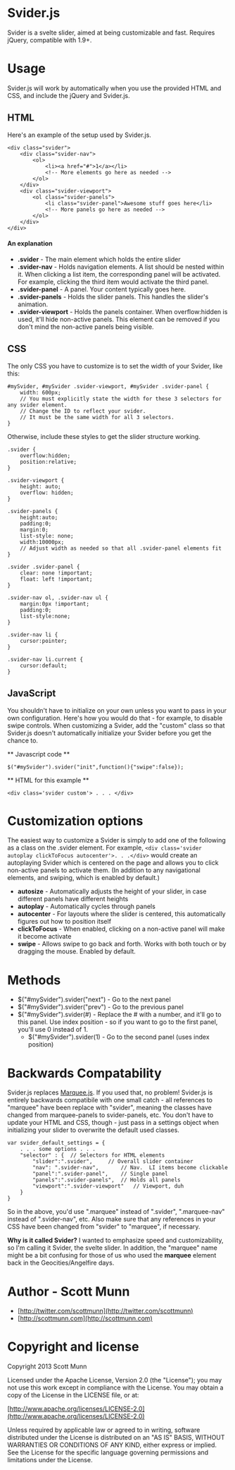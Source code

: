 Svider.js
=========

Svider is a svelte slider, aimed at being customizable and fast.  Requires jQuery, compatible with 1.9+.

# Usage 

Svider.js will work by automatically when you use the provided HTML and CSS, and include the jQuery and Svider.js.  

## HTML
Here's an example of the setup used by Svider.js.

	<div class="svider">
		<div class="svider-nav">
			<ol>
				<li><a href="#">1</a></li>
				<!-- More elements go here as needed -->
			</ol>
		</div>
		<div class="svider-viewport">
			<ol class="svider-panels">
				<li class="svider-panel">Awesome stuff goes here</li>
				<!-- More panels go here as needed -->
			</ol>
		</div>
	</div>

#### An explanation
	
- **.svider** - The main element which holds the entire slider
- **.svider-nav** - Holds navigation elements.  A list should be nested within it.  When clicking a list item, the corresponding panel will be activated.  For example, clicking the third item would activate the third panel.
- **.svider-panel** - A panel.  Your content typically goes here.
- **.svider-panels** - Holds the slider panels.  This handles the slider's animation.
- **.svider-viewport** - Holds the panels container.  When overflow:hidden is used, it'll hide non-active panels.  This element can be removed if you don't mind the non-active panels being visible.

## CSS
The only CSS you have to customize is to set the width of your Svider, like this:

	#mySvider, #mySvider .svider-viewport, #mySvider .svider-panel {
		width: 600px; 
		// You must explicitly state the width for these 3 selectors for any svider element.  
		// Change the ID to reflect your svider.  
		// It must be the same width for all 3 selectors.
    }

Otherwise, include these styles to get the slider structure working.  

	.svider { 
	    overflow:hidden;
	    position:relative;
	}
	
	.svider-viewport {
	    height: auto;
	    overflow: hidden;
	}
	
	.svider-panels {
	    height:auto;
	    padding:0;
	    margin:0;
	    list-style: none;
	    width:10000px; 
	    // Adjust width as needed so that all .svider-panel elements fit
	}
	
	.svider .svider-panel {
	    clear: none !important;
	    float: left !important;
	}
	
	.svider-nav ol, .svider-nav ul {
	    margin:0px !important;
	    padding:0;
	    list-style:none;
	}
	
	.svider-nav li {
	    cursor:pointer;
	}
	
	.svider-nav li.current { 
	    cursor:default;
	}
	
## JavaScript
You shouldn't have to initialize on your own unless you want to pass in your own configuration.  Here's how you would do that - for example, to disable swipe controls.  When customizing a Svider, add the "custom" class so that Svider.js doesn't automatically initialize your Svider before you get the chance to.

** Javascript code **

	$("#mySvider").svider("init",function(){"swipe":false});

** HTML for this example **

	<div class='svider custom'> . . . </div>

# Customization options

The easiest way to customize a Svider is simply to add one of the following as a class on the .svider element.  For example, `<div class='svider autoplay clickToFocus autocenter'>. . .</div>` would create an autoplaying Svider which is centered on the page and allows you to click non-active panels to activate them.  (In addition to any navigational elements, and swiping, which is enabled by default.)

* **autosize** - Automatically adjusts the height of your slider, in case different panels have different heights
* **autoplay** - Automatically cycles through panels
* **autocenter** - For layouts where the slider is centered, this automatically figures out how to position itself
* **clickToFocus** - When enabled, clicking on a non-active panel will make it become activate
* **swipe** - Allows swipe to go back and forth.  Works with both touch or by dragging the mouse.  Enabled by default.


# Methods

* $("#mySvider").svider("next") - Go to the next panel
* $("#mySvider").svider("prev") - Go to the previous panel
* $("#mySvider").svider(#) - Replace the # with a number, and it'll go to this panel.  Use index position - so if you want to go to the first panel, you'll use 0 instead of 1.
	* $("#mySvider").svider(1) - Go to the second panel (uses index position)

# Backwards Compatability

Svider.js replaces [Marquee.js](http://github.com/Skotlake/Marquee.js). If you used that, no problem!  Svider.js is entirely backwards compatibile with one small catch - all references to "marquee" have been replace with "svider", meaning the classes have changed from marquee-panels to svider-panels, etc.  You don't have to update your HTML and CSS, though - just pass in a settings object when initializing your slider to overwrite the default used classes.

	var svider_default_settings = {
		. . . some options . . .
		"selector" : {	// Selectors for HTML elements
			"slider":".svider",		// Overall slider container
			"nav": ".svider-nav",		// Nav.  LI items become clickable
			"panel":".svider-panel",	// Single panel
			"panels":".svider-panels",	// Holds all panels
			"viewport":".svider-viewport"	// Viewport, duh
		}
	}
	
So in the above, you'd use ".marquee" instead of ".svider", ".marquee-nav" instead of ".svider-nav", etc.  Also make sure that any references in your CSS have been changed from "svider" to "marquee", if necessary.

**Why is it called Svider?** 
I wanted to emphasize speed and customizability, so I'm calling it Svider, the svelte slider.  In addition, the "marquee" name might be a bit confusing for those of us who used the **marquee** element back in the Geocities/Angelfire days.

# Author - Scott Munn

- [http://twitter.com/scottmunn](http://twitter.com/scottmunn)
- [http://scottmunn.com](http://scottmunn.com)


# Copyright and license

Copyright 2013 Scott Munn

Licensed under the Apache License, Version 2.0 (the "License"); you may not use this work except in compliance with the License. You may obtain a copy of the License in the LICENSE file, or at:

[http://www.apache.org/licenses/LICENSE-2.0](http://www.apache.org/licenses/LICENSE-2.0)

Unless required by applicable law or agreed to in writing, software distributed under the License is distributed on an "AS IS" BASIS, WITHOUT WARRANTIES OR CONDITIONS OF ANY KIND, either express or implied. See the License for the specific language governing permissions and limitations under the License.